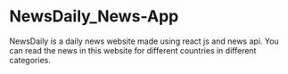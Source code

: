 # NewsDaily_News-App
NewsDaily is a daily news website made using react js and news api. You can read the news in this website for different countries in different categories.
